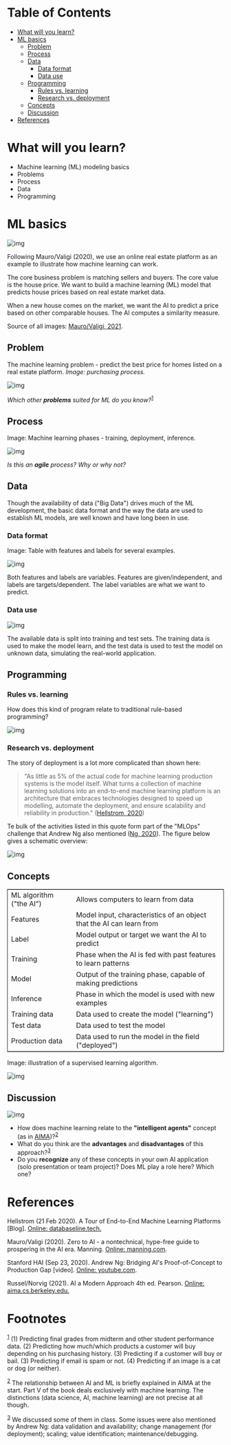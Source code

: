 
# Table of Contents

-   [What will you learn?](#orga1dcda6)
-   [ML basics](#orgdbf858f)
    -   [Problem](#org033dfac)
    -   [Process](#org57d79e8)
    -   [Data](#org4726e7d)
        -   [Data format](#orge87f80a)
        -   [Data use](#orgd8f9fef)
    -   [Programming](#orga77d363)
        -   [Rules vs. learning](#org457c378)
        -   [Research vs. deployment](#org42630b1)
    -   [Concepts](#org9508b59)
    -   [Discussion](#org29b78ef)
-   [References](#org3075190)



<a id="orga1dcda6"></a>

# What will you learn?

-   Machine learning (ML) modeling basics
-   Problems
-   Process
-   Data
-   Programming


<a id="orgdbf858f"></a>

# ML basics

![img](./img/cover.jpeg)

Following Mauro/Valigi (2020), we use an online real estate platform
as an example to illustrate how machine learning can work.

The core business problem is matching sellers and buyers. The core
value is the house price. We want to build a machine learning (ML)
model that predicts house prices based on real estate market data.

When a new house comes on the market, we want the AI to predict a
price based on other comparable houses. The AI computes a similarity
measure.

Source of all images: [Mauro/Valigi, 2021](#org925ad9e).


<a id="org033dfac"></a>

## Problem

The machine learning problem - predict the best price for homes
listed on a real estate platform. *Image: purchasing process.*

![img](./img/problem.png)

*Which other **problems** suited for ML do you know?*<sup><a id="fnr.1" class="footref" href="#fn.1">1</a></sup>


<a id="org57d79e8"></a>

## Process

Image: Machine learning phases - training, deployment,
inference.

![img](./img/ml.png)

*Is this an **agile** process? Why or why not?*


<a id="org4726e7d"></a>

## Data

Though the availability of data ("Big Data") drives much of the ML
development, the basic data format and the way the data are used to
establish ML models, are well known and have long been in use.


<a id="orge87f80a"></a>

### Data format

Image: Table with features and labels for several examples.

![img](./img/data.png)

Both features and labels are variables. Features are
given/independent, and labels are targets/dependent. The label
variables are what we want to predict.


<a id="orgd8f9fef"></a>

### Data use

![img](./img/data1.png)

The available data is split into training and test sets. The
training data is used to make the model learn, and the test data is
used to test the model on unknown data, simulating the real-world
application.


<a id="orga77d363"></a>

## Programming


<a id="org457c378"></a>

### Rules vs. learning

How does this kind of program relate to traditional rule-based
programming?

![img](./img/programming.png)


<a id="org42630b1"></a>

### Research vs. deployment

The story of deployment is a lot more complicated than shown
here:

> "As little as 5% of the actual code for machine learning
> production systems is the model itself. What turns a collection of
> machine learning solutions into an end-to-end machine learning
> platform is an architecture that embraces technologies designed to
> speed up modelling, automate the deployment, and ensure scalability
> and reliability in production." ([Hellstrom, 2020](#org864c9ac)) 

Te bulk of the activities listed in this quote form part of the
"MLOps" challenge that Andrew Ng also mentioned ([Ng, 2020](#orgef3756e)). The
figure below gives a schematic overview:

![img](./img/mlops.png)


<a id="org9508b59"></a>

## Concepts

<table border="2" cellspacing="0" cellpadding="6" rules="groups" frame="hsides">


<colgroup>
<col  class="org-left" />

<col  class="org-left" />
</colgroup>
<tbody>
<tr>
<td class="org-left">ML algorithm ("the AI")</td>
<td class="org-left">Allows computers to learn from data</td>
</tr>


<tr>
<td class="org-left">Features</td>
<td class="org-left">Model input, characteristics of an object that the AI can learn from</td>
</tr>


<tr>
<td class="org-left">Label</td>
<td class="org-left">Model output or target we want the AI to predict</td>
</tr>


<tr>
<td class="org-left">Training</td>
<td class="org-left">Phase when the AI is fed with past features to learn patterns</td>
</tr>


<tr>
<td class="org-left">Model</td>
<td class="org-left">Output of the training phase, capable of making predictions</td>
</tr>


<tr>
<td class="org-left">Inference</td>
<td class="org-left">Phase in which the model is used with new examples</td>
</tr>


<tr>
<td class="org-left">Training data</td>
<td class="org-left">Data used to create the model ("learning")</td>
</tr>


<tr>
<td class="org-left">Test data</td>
<td class="org-left">Data used to test the model</td>
</tr>


<tr>
<td class="org-left">Production data</td>
<td class="org-left">Data used to run the model in the field ("deployed")</td>
</tr>
</tbody>
</table>

Image: illustration of a supervised learning algorithm.

![img](./img/supervised.png)


<a id="org29b78ef"></a>

## Discussion

![img](./img/discussion.gif)

-   How does machine learning relate to the **"intelligent agents"**
    concept (as in [AIMA](#org34209de))?<sup><a id="fnr.2" class="footref" href="#fn.2">2</a></sup>
-   What do you think are the **advantages** and **disadvantages** of
    this approach?<sup><a id="fnr.3" class="footref" href="#fn.3">3</a></sup>
-   Do you **recognize** any of these concepts in your own AI
    application (solo presentation or team project)? Does ML play a
    role here?  Which one?


<a id="org3075190"></a>

# References

<a id="org864c9ac"></a> Hellstrom (21 Feb 2020). A Tour of End-to-End Machine
Learning Platforms [Blog]. [Online: databaseline.tech.](https://databaseline.tech/a-tour-of-end-to-end-ml-platforms/)

<a id="org925ad9e"></a> Mauro/Valigi (2020). Zero to AI - a nontechnical,
hype-free guide to prospering in the AI era. Manning. [Online:
manning.com](https://www.manning.com/books/zero-to-ai).

<a id="orgef3756e"></a> Stanford HAI (Sep 23, 2020). Andrew Ng: Bridging AI's
Proof-of-Concept to Production Gap [video]. [Online: youtube.com](https://youtu.be/tsPuVAMaADY).

<a id="org34209de"></a> Russel/Norvig (2021). AI a Modern Approach 4th
ed. Pearson. [Online: aima.cs.berkeley.edu.](http://aima.cs.berkeley.edu/)


# Footnotes

<sup><a id="fn.1" href="#fnr.1">1</a></sup> (1) Predicting final grades from midterm and other student
performance data. (2) Predicting how much/which products a customer
will buy depending on his purchasing history. (3) Predicting if a
customer will buy or bail. (3) Predicting if email is spam or not. (4)
Predicting if an image is a cat or dog (or neither).

<sup><a id="fn.2" href="#fnr.2">2</a></sup> The relationship between AI and ML is briefly explained in AIMA
at the start. Part V of the book deals exclusively with machine
learning. The distinctions (data science, AI, machine learning) are
not precise at all though.

<sup><a id="fn.3" href="#fnr.3">3</a></sup> We discussed some of them in class. Some issues were also
mentioned by Andrew Ng: data validation and availability; change
management (for deployment); scaling; value identification;
maintenance/debugging.
